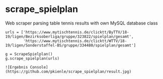 # scrape_spielplan
Web scraper parsing table tennis results with own MySQL database class

```
urls = ['https://www.mytischtennis.de/clicktt/ByTTV/18-19/ligen/Bezirksoberliga/gruppe/323822/spielplan/gesamt',
        'https://www.mytischtennis.de/clicktt/WTTV/18-19/ligen/Sonderstaffel-BS/gruppe/334480/spielplan/gesamt']

g = ScrapeSpielplan()
g.scrape_spielplan(urls)

![Ergebnis Console](https://github.com/pkienle/scrape_spielplan/result.jpg)

